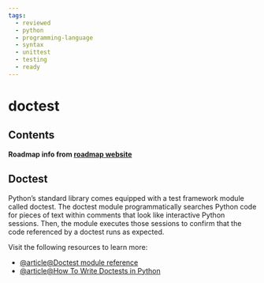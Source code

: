 ```yaml
---
tags:
  - reviewed
  - python
  - programming-language
  - syntax
  - unittest
  - testing
  - ready
---
```


# doctest

## Contents

__Roadmap info from [roadmap website](https://roadmap.sh/python/python-testing/doctest)__

## Doctest

Python’s standard library comes equipped with a test framework module called doctest. The doctest module programmatically searches Python code for pieces of text within comments that look like interactive Python sessions. Then, the module executes those sessions to confirm that the code referenced by a doctest runs as expected.

Visit the following resources to learn more:

- [@article@Doctest module reference](https://docs.python.org/3/library/doctest.html)
- [@article@How To Write Doctests in Python](https://www.digitalocean.com/community/tutorials/how-to-write-doctests-in-python)
